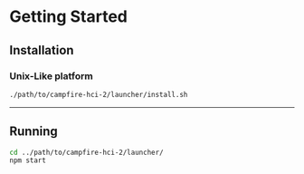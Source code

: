# Getting Started

## Installation
### Unix-Like platform
```bash
./path/to/campfire-hci-2/launcher/install.sh
```

---

## Running
```bash
cd ../path/to/campfire-hci-2/launcher/
npm start
```
